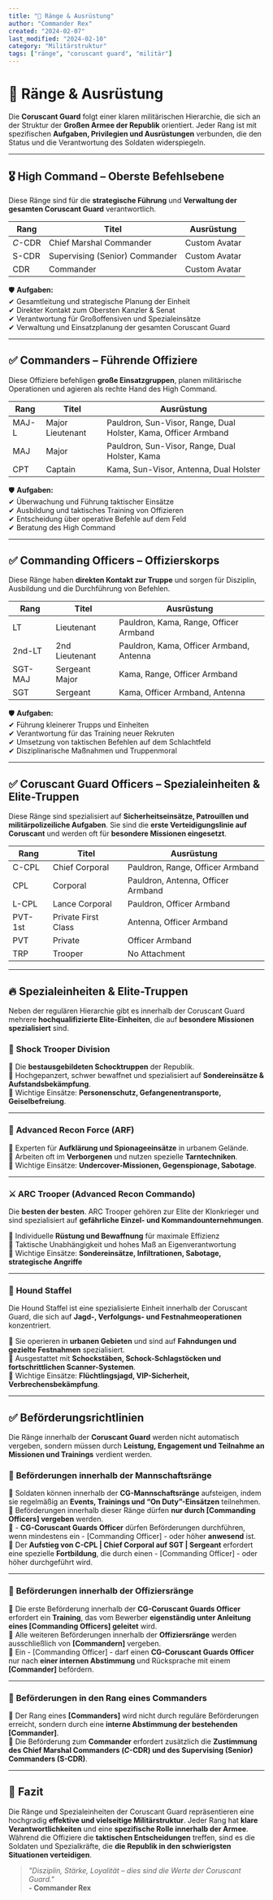 ```yaml
---
title: "🔺 Ränge & Ausrüstung"
author: "Commander Rex"
created: "2024-02-07"
last_modified: "2024-02-10"
category: "Militärstruktur"
tags: ["ränge", "coruscant guard", "militär"]
---
```


# 🔺 Ränge & Ausrüstung

Die **Coruscant Guard** folgt einer klaren militärischen Hierarchie, die sich an der Struktur der **Großen Armee der Republik** orientiert. Jeder Rang ist mit spezifischen **Aufgaben, Privilegien und Ausrüstungen** verbunden, die den Status und die Verantwortung des Soldaten widerspiegeln.

---

## 🎖 **High Command** – Oberste Befehlsebene  
Diese Ränge sind für die **strategische Führung** und **Verwaltung der gesamten Coruscant Guard** verantwortlich.

| **Rang** | **Titel** | **Ausrüstung** |
|----------|------------|--------------|
| <span class="color-goldorange">*C*-CDR</span> | Chief Marshal Commander | Custom Avatar |
| <span class="color-goldorange">S-CDR</span> | Supervising (Senior) Commander | Custom Avatar |
| <span class="color-goldorange">CDR</span> | Commander | Custom Avatar |

🛡 **Aufgaben:**  
✔ Gesamtleitung und strategische Planung der Einheit  
✔ Direkter Kontakt zum Obersten Kanzler & Senat  
✔ Verantwortung für Großoffensiven und Spezialeinsätze  
✔ Verwaltung und Einsatzplanung der gesamten Coruscant Guard  

---

## ✅ **Commanders** – Führende Offiziere  
Diese Offiziere befehligen **große Einsatzgruppen**, planen militärische Operationen und agieren als rechte Hand des High Command.

| **Rang** | **Titel** | **Ausrüstung** |
|----------|------------|--------------|
| <span class="color-gold">MAJ-L</span> | Major Lieutenant | Pauldron, Sun-Visor, Range, Dual Holster, Kama, Officer Armband |
| <span class="color-gold">MAJ</span> | Major | Pauldron, Sun-Visor, Range, Dual Holster, Kama |
| <span class="color-gold">CPT</span> | Captain | Kama, Sun-Visor, Antenna, Dual Holster |

🛡 **Aufgaben:**  
✔ Überwachung und Führung taktischer Einsätze  
✔ Ausbildung und taktisches Training von Offizieren  
✔ Entscheidung über operative Befehle auf dem Feld  
✔ Beratung des High Command  

---

## ✅ **Commanding Officers** – Offizierskorps  
Diese Ränge haben **direkten Kontakt zur Truppe** und sorgen für Disziplin, Ausbildung und die Durchführung von Befehlen.

| **Rang** | **Titel** | **Ausrüstung** |
|----------|------------|--------------|
| <span class="color-blue">LT</span> | Lieutenant | Pauldron, Kama, Range, Officer Armband |
| <span class="color-blue">2nd-LT</span> | 2nd Lieutenant | Pauldron, Kama, Officer Armband, Antenna |
| <span class="color-blue">SGT-MAJ</span> | Sergeant Major | Kama, Range, Officer Armband |
| <span class="color-blue">SGT</span> | Sergeant | Kama, Officer Armband, Antenna |

🛡 **Aufgaben:**  
✔ Führung kleinerer Trupps und Einheiten  
✔ Verantwortung für das Training neuer Rekruten  
✔ Umsetzung von taktischen Befehlen auf dem Schlachtfeld  
✔ Disziplinarische Maßnahmen und Truppenmoral  

---

## ✅ **Coruscant Guard Officers** – Spezialeinheiten & Elite-Truppen  
Diese Ränge sind spezialisiert auf **Sicherheitseinsätze, Patrouillen und militärpolizeiliche Aufgaben**. Sie sind die **erste Verteidigungslinie auf Coruscant** und werden oft für **besondere Missionen eingesetzt**.

| **Rang** | **Titel** | **Ausrüstung** |
|----------|------------|--------------|
| <span class="color-red">C-CPL</span> | Chief Corporal | Pauldron, Range, Officer Armband |
| <span class="color-red">CPL</span> | Corporal | Pauldron, Antenna, Officer Armband |
| <span class="color-red">L-CPL</span> | Lance Corporal | Pauldron, Officer Armband |
| <span class="color-red">PVT-1st</span> | Private First Class | Antenna, Officer Armband |
| <span class="color-red">PVT</span> | Private | Officer Armband |
| <span class="color-red">TRP</span> | Trooper | No Attachment |

---

## 🔥 **Spezialeinheiten & Elite-Truppen**  
Neben der regulären Hierarchie gibt es innerhalb der Coruscant Guard mehrere **hochqualifizierte Elite-Einheiten**, die auf **besondere Missionen spezialisiert** sind.

### 🛑 **Shock Trooper Division**  
🔹 Die **bestausgebildeten Schocktruppen** der Republik.  
🔹 Hochgepanzert, schwer bewaffnet und spezialisiert auf **Sondereinsätze & Aufstandsbekämpfung**.  
🔹 Wichtige Einsätze: **Personenschutz, Gefangenentransporte, Geiselbefreiung**.

---

### 🎯 **Advanced Recon Force (ARF)**  
🔹 Experten für **Aufklärung und Spionageeinsätze** in urbanem Gelände.  
🔹 Arbeiten oft im **Verborgenen** und nutzen spezielle **Tarntechniken**.  
🔹 Wichtige Einsätze: **Undercover-Missionen, Gegenspionage, Sabotage**.

---

### ⚔️ **ARC Trooper (Advanced Recon Commando)**  
Die **besten der besten**. ARC Trooper gehören zur Elite der Klonkrieger und sind spezialisiert auf **gefährliche Einzel- und Kommandounternehmungen**.  

🔹 Individuelle **Rüstung und Bewaffnung** für maximale Effizienz  
🔹 Taktische Unabhängigkeit und hohes Maß an Eigenverantwortung  
🔹 Wichtige Einsätze: **Sondereinsätze, Infiltrationen, Sabotage, strategische Angriffe**  

---

### 🐺 **Hound Staffel**  
Die Hound Staffel ist eine spezialisierte Einheit innerhalb der Coruscant Guard, die sich auf **Jagd-, Verfolgungs- und Festnahmeoperationen** konzentriert.

🔹 Sie operieren in **urbanen Gebieten** und sind auf **Fahndungen und gezielte Festnahmen** spezialisiert.  
🔹 Ausgestattet mit **Schockstäben, Schock-Schlagstöcken und fortschrittlichen Scanner-Systemen**.  
🔹 Wichtige Einsätze: **Flüchtlingsjagd, VIP-Sicherheit, Verbrechensbekämpfung**.  

---

## ✅ **Beförderungsrichtlinien**  
Die Ränge innerhalb der **Coruscant Guard** werden nicht automatisch vergeben, sondern müssen durch **Leistung, Engagement und Teilnahme an Missionen und Trainings** verdient werden.

### 📌 **Beförderungen innerhalb der Mannschaftsränge**  
🔹 Soldaten können innerhalb der **CG-Mannschaftsränge** aufsteigen, indem sie regelmäßig an **Events, Trainings und “On Duty”-Einsätzen** teilnehmen.  
🔹 Beförderungen innerhalb dieser Ränge dürfen **nur durch [Commanding Officers] vergeben** werden.  
🔹 - **CG-Coruscant Guards Officer** dürfen Beförderungen durchführen, wenn mindestens ein - [Commanding Officer] - oder höher **anwesend** ist.  
🔹 Der **Aufstieg von C-CPL | Chief Corporal auf SGT | Sergeant** erfordert eine spezielle **Fortbildung**, die durch einen - [Commanding Officer] - oder höher durchgeführt wird.

---

### 📌 **Beförderungen innerhalb der Offiziersränge**  
🔹 Die erste Beförderung innerhalb der **CG-Coruscant Guards Officer** erfordert ein **Training**, das vom Bewerber **eigenständig unter Anleitung eines [Commanding Officers] geleitet** wird.  
🔹 Alle weiteren Beförderungen innerhalb der **Offiziersränge** werden ausschließlich von **[Commandern]** vergeben.  
🔹 Ein - [Commanding Officer] - darf einen **CG-Coruscant Guards Officer** nur nach **einer internen Abstimmung** und Rücksprache mit einem **[Commander]** befördern.

---

### 📌 **Beförderungen in den Rang eines Commanders**  
🔹 Der Rang eines **[Commanders]** wird nicht durch reguläre Beförderungen erreicht, sondern durch eine **interne Abstimmung der bestehenden [Commander]**.  
🔹 Die Beförderung zum **Commander** erfordert zusätzlich die **Zustimmung des Chief Marshal Commanders (*C*-CDR) und des Supervising (Senior) Commanders (S-CDR)**.

---

## 📜 **Fazit**  
Die Ränge und Spezialeinheiten der Coruscant Guard repräsentieren eine hochgradig **effektive und vielseitige Militärstruktur**. Jeder Rang hat **klare Verantwortlichkeiten** und eine **spezifische Rolle innerhalb der Armee**. Während die Offiziere die **taktischen Entscheidungen** treffen, sind es die Soldaten und Spezialkräfte, die **die Republik in den schwierigsten Situationen verteidigen**.

> *"Disziplin, Stärke, Loyalität – dies sind die Werte der Coruscant Guard."*  
> **- Commander Rex**